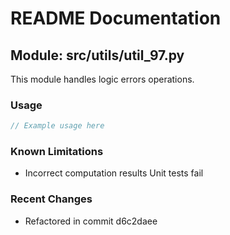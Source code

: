 # README Documentation

## Module: src/utils/util_97.py

This module handles logic errors operations.

### Usage

```java
// Example usage here
```

### Known Limitations

- Incorrect computation results Unit tests fail

### Recent Changes

- Refactored in commit d6c2daee

